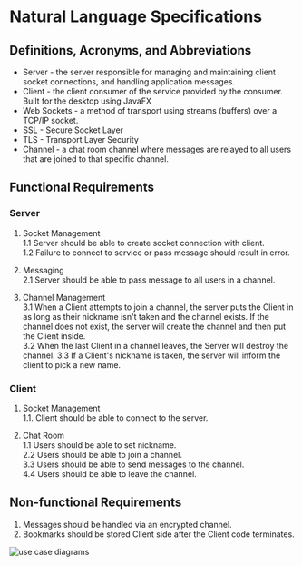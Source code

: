 # Natural Language Specifications

## Definitions, Acronyms, and Abbreviations

* Server - the server responsible for managing and maintaining client socket connections, and handling application messages.
* Client - the client consumer of the service provided by the consumer. Built for the desktop using JavaFX
* Web Sockets - a method of transport using streams (buffers) over a TCP/IP socket.
* SSL - Secure Socket Layer
* TLS - Transport Layer Security
* Channel - a chat room channel where messages are relayed to all users that are joined to that specific channel.

## Functional Requirements

### Server
1. Socket Management  
   1.1 Server should be able to create socket connection with client.  
   1.2 Failure to connect to service or pass message should result in error.  
2. Messaging  
   2.1 Server should be able to pass message to all users in a channel.  

3. Channel Management  
   3.1 When a Client attempts to join a channel, the server puts the Client in as long as their nickname isn't taken and the channel exists. If the channel does not exist, the server will create the channel and then put the Client inside.  
   3.2 When the last Client in a channel leaves, the Server will destroy the channel.
   3.3 If a Client's nickname is taken, the server will inform the client to pick a new name.  

### Client

1. Socket Management  
   1.1. Client should be able to connect to the server.

2. Chat Room  
   1.1 Users should be able to set nickname.  
   2.2 Users should be able to join a channel.  
   3.3 Users should be able to send messages to the channel.  
   4.4 Users should be able to leave the channel.  


## Non-functional Requirements
   1. Messages should be handled via an encrypted channel.  
   2. Bookmarks should be stored Client side after the Client code terminates.  

   ![use case diagrams]('./https://github.com/dc1014/cs3354-brogrammers/blob/add/requirements/use-cases.png')
